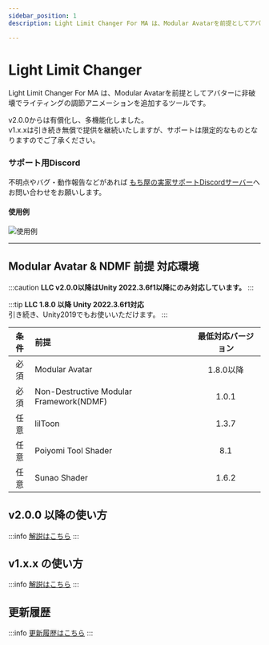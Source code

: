 ```yaml
---
sidebar_position: 1
description: Light Limit Changer For MA は、Modular Avatarを前提としてアバターにライティングの調節アニメーションを追加する非破壊ツールです。

---
```


# Light Limit Changer

Light Limit Changer For MA は、Modular Avatarを前提としてアバターに非破壊でライティングの調節アニメーションを追加するツールです。

v2.0.0からは有償化し、多機能化しました。  
v1.x.xは引き続き無償で提供を継続いたしますが、サポートは限定的なものとなりますのでご了承ください。

### サポート用Discord

不明点やバグ・動作報告などがあれば
[もち屋の実家サポートDiscordサーバー](https://discord.com/invite/aR383QA3nf)へお問い合わせをお願いします。

#### 使用例
![使用例](/img/docs/intro/example.png)

----
## Modular Avatar & NDMF 前提 対応環境

:::caution
**LLC v2.0.0以降はUnity 2022.3.6f1以降にのみ対応しています。**
:::

:::tip
**LLC 1.8.0 以降 Unity 2022.3.6f1対応**  
引き続き、Unity2019でもお使いいただけます。
:::
<br/>

|条件|前提|最低対応バージョン|
|:---:|:---|:---:|  
|必須|Modular Avatar|1.8.0以降|  
|必須|Non-Destructive Modular Framework(NDMF)|1.0.1|  
|任意|lilToon|1.3.7|
|任意|Poiyomi Tool Shader|8.1|
|任意|Sunao Shader|1.6.2|

## v2.0.0 以降の使い方

:::info
[解説はこちら](/docs/v2/v2-tutorial/howtouse-basic)
:::


## v1.x.x の使い方

:::info
[解説はこちら](/docs/tutorial/howtouse-basic)
:::

## 更新履歴
:::info
[更新履歴はこちら](/docs/changelog)
:::